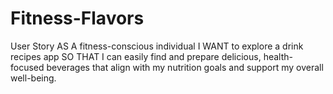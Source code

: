# Fitness-Flavors
User Story AS A fitness-conscious individual I WANT to explore a drink recipes app  SO THAT I can easily find and prepare delicious, health-focused beverages that align with my nutrition goals and  support my overall well-being.
